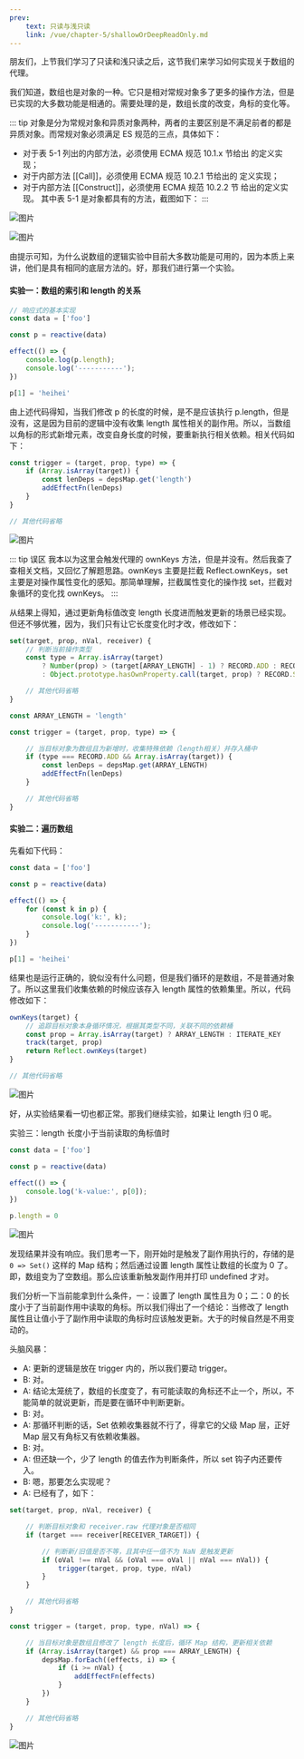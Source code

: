 ```yaml
---
prev:
    text: 只读与浅只读
    link: /vue/chapter-5/shallowOrDeepReadOnly.md
---
```


朋友们，上节我们学习了只读和浅只读之后，这节我们来学习如何实现关于数组的代理。

我们知道，数组也是对象的一种。它只是相对常规对象多了更多的操作方法，但是已实现的大多数功能是相通的。需要处理的是，数组长度的改变，角标的变化等。

::: tip
对象是分为常规对象和异质对象两种，两者的主要区别是不满足前者的都是异质对象。而常规对象必须满足 ES 规范的三点，具体如下：
- 对于表 5-1 列出的内部方法，必须使用 ECMA 规范 10.1.x 节给出
的定义实现；
- 对于内部方法 [[Call]]，必须使用 ECMA 规范 10.2.1 节给出的
定义实现；
- 对于内部方法 [[Construct]]，必须使用 ECMA 规范 10.2.2 节
给出的定义实现。
其中表 5-1 是对象都具有的方法，截图如下：
:::

![图片](/img/33.png)

![图片](/img/34.png)

由提示可知，为什么说数组的逻辑实验中目前大多数功能是可用的，因为本质上来讲，他们是具有相同的底层方法的。好，那我们进行第一个实验。

#### 实验一：数组的索引和 length 的关系

```js
// 响应式的基本实现
const data = ['foo']

const p = reactive(data)

effect(() => {
    console.log(p.length);
    console.log('-----------');
})

p[1] = 'heihei'
```

由上述代码得知，当我们修改 p 的长度的时候，是不是应该执行 p.length，但是没有，这是因为目前的逻辑中没有收集 length 属性相关的副作用。所以，当数组以角标的形式新增元素，改变自身长度的时候，要重新执行相关依赖。相关代码如下：

```js
const trigger = (target, prop, type) => {
    if (Array.isArray(target)) {
        const lenDeps = depsMap.get('length')
        addEffectFn(lenDeps)
    }
}

// 其他代码省略
```

![图片](/img/35.png)

::: tip 误区
我本以为这里会触发代理的 ownKeys 方法，但是并没有。然后我查了查相关文档，又回忆了解题思路。ownKeys 主要是拦截 Reflect.ownKeys，set 主要是对操作属性变化的感知。那简单理解，拦截属性变化的操作找 set，拦截对象循环的变化找 ownKeys。
:::

从结果上得知，通过更新角标值改变 length 长度进而触发更新的场景已经实现。但还不够优雅，因为，我们只有让它长度变化时才改，修改如下：

```js
set(target, prop, nVal, receiver) {
    // 判断当前操作类型
    const type = Array.isArray(target) 
        ? Number(prop) > (target[ARRAY_LENGTH] - 1) ? RECORD.ADD : RECORD.SET 
        : Object.prototype.hasOwnProperty.call(target, prop) ? RECORD.SET : RECORD.ADD

    // 其他代码省略
}

const ARRAY_LENGTH = 'length'

const trigger = (target, prop, type) => {

    // 当目标对象为数组且为新增时，收集特殊依赖（length相关）并存入桶中
    if (type === RECORD.ADD && Array.isArray(target)) {
        const lenDeps = depsMap.get(ARRAY_LENGTH)
        addEffectFn(lenDeps)
    }

    // 其他代码省略
}
```

#### 实验二：遍历数组

先看如下代码：

```js
const data = ['foo']

const p = reactive(data)

effect(() => {
    for (const k in p) {
        console.log('k:', k);
        console.log('-----------');
    }
})

p[1] = 'heihei'
```

结果也是运行正确的，貌似没有什么问题，但是我们循环的是数组，不是普通对象了。所以这里我们收集依赖的时候应该存入 length 属性的依赖集里。所以，代码修改如下：

```js
ownKeys(target) {
    // 追踪目标对象本身循环情况，根据其类型不同，关联不同的依赖桶
    const prop = Array.isArray(target) ? ARRAY_LENGTH : ITERATE_KEY
    track(target, prop)
    return Reflect.ownKeys(target)
}

// 其他代码省略
```

![图片](/img/36.png)

好，从实验结果看一切也都正常。那我们继续实验，如果让 length 归 0 呢。

实验三：length 长度小于当前读取的角标值时

```js
const data = ['foo']

const p = reactive(data)

effect(() => {
    console.log('k-value:', p[0]);
})

p.length = 0
```

![图片](/img/37.png)

发现结果并没有响应。我们思考一下，刚开始时是触发了副作用执行的，存储的是 ```0 => Set()``` 这样的 Map 结构；然后通过设置 length 属性让数组的长度为 0 了。即，数组变为了空数组。那么应该重新触发副作用并打印 undefined 才对。

我们分析一下当前能拿到什么条件，一：设置了 length 属性且为 0；二：0 的长度小于了当前副作用中读取的角标。所以我们得出了一个结论：当修改了 length 属性且让值小于了副作用中读取的角标时应该触发更新。大于的时候自然是不用变动的。

头脑风暴：
- A: 更新的逻辑是放在 trigger 内的，所以我们要动 trigger。
- B: 对。
- A: 结论太笼统了，数组的长度变了，有可能读取的角标还不止一个，所以，不能简单的就说更新，而是要在循环中判断更新。
- B: 对。
- A: 那循环判断的话，Set 依赖收集器就不行了，得拿它的父级 Map 层，正好 Map 层又有角标又有依赖收集器。
- B: 对。
- A: 但还缺一个，少了 length 的值去作为判断条件，所以 set 钩子内还要传入。
- B: 嗯，那要怎么实现呢？
- A: 已经有了，如下：

```js
set(target, prop, nVal, receiver) {

    // 判断目标对象和 receiver.raw 代理对象是否相同
    if (target === receiver[RECEIVER_TARGET]) {

        // 判断新/旧值是否不等，且其中任一值不为 NaN 是触发更新
        if (oVal !== nVal && (oVal === oVal || nVal === nVal)) {
            trigger(target, prop, type, nVal)
        }
    }

    // 其他代码省略
}

const trigger = (target, prop, type, nVal) => {

    // 当目标对象是数组且修改了 length 长度后，循环 Map 结构，更新相关依赖
    if (Array.isArray(target) && prop === ARRAY_LENGTH) {
        depsMap.forEach((effects, i) => {
            if (i >= nVal) {
                addEffectFn(effects)
            }
        })
    }

    // 其他代码省略
}
```

![图片](/img/38.png)